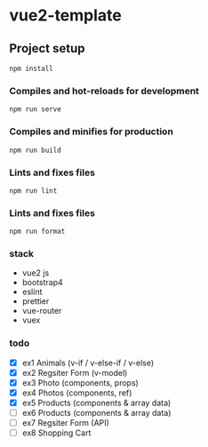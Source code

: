 # vue2-template

## Project setup

```
npm install
```

### Compiles and hot-reloads for development

```
npm run serve
```

### Compiles and minifies for production

```
npm run build
```

### Lints and fixes files

```
npm run lint
```

### Lints and fixes files

```
npm run format
```

### stack

- vue2 js
- bootstrap4
- eslint
- prettier
- vue-router
- vuex

### todo

- [x] ex1 Animals (v-if / v-else-if / v-else)
- [x] ex2 Regsiter Form (v-model)
- [x] ex3 Photo (components, props)
- [x] ex4 Photos (components, ref)
- [x] ex5 Products (components & array data)
- [ ] ex6 Products (components & array data)
- [ ] ex7 Regsiter Form (API)
- [ ] ex8 Shopping Cart

